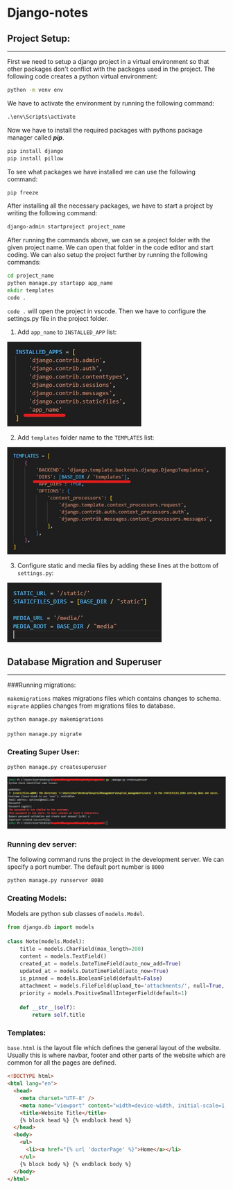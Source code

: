 # Django-notes

## Project Setup:
---
First we need to setup a django project in a virtual environment so that other packages don't conflict with the packeges used in the project.
The following code creates a python virtual environment:
```cmd
python -m venv env
```
We have to activate the environment by running the following command:
```cmd
.\env\Scripts\activate
```
Now we have to install the required packages with pythons package manager called ***pip***.
```cmd
pip install django
pip install pillow
```
To see what packages we have installed we can use the following command:
```cmd
pip freeze
```
After installing all the necessary packages, we have to start a project by writing the following command:
```cmd
django-admin startproject project_name
```
After running the commands above, we can se a project folder with the given project name. We can open that folder in the code editor and start coding.
We can also setup the project further by running the following commands:
```cmd
cd project_name
python manage.py startapp app_name
mkdir templates
code .
```
`code .` will open the project in vscode. Then we have to configure the settings.py file in the project folder.

1. Add `app_name` to `INSTALLED_APP` list:

 ![Add app_name to INSTALLED_APP list](/images/addInstalledApp.jpg)

 2. Add `templates` folder name to the `TEMPLATES` list:

 ![Add template to TEMPLATES list](/images/addTemplates.jpg)

 3. Configure static and media files by adding these lines at the bottom of `settings.py`:

 ![Add STATIC and MEDIA folder paths](/images/static&media.jpg)

 ## Database Migration and Superuser
---

###Running migrations:

`makemigrations` makes migrations files which contains changes to schema.
`migrate` applies changes from migrations files to database.

 ```cmd
python manage.py makemigrations  

python manage.py migrate
```

### Creating Super User:

```cmd
python manage.py createsuperuser 
```

![Creating Super User](/images/addSuperUser.jpg)

### Running dev server:
The following command runs the project in the development server. We can specify a port number. 
The default port number is `8000`
```cmd
python manage.py runserver 8080
```
### Creating Models:

Models are python sub classes of `models.Model`.

```python
from django.db import models

class Note(models.Model):
    title = models.CharField(max_length=200)
    content = models.TextField()
    created_at = models.DateTimeField(auto_now_add=True)
    updated_at = models.DateTimeField(auto_now=True)
    is_pinned = models.BooleanField(default=False)
    attachment = models.FileField(upload_to='attachments/', null=True, blank=True)
    priority = models.PositiveSmallIntegerField(default=1)

    def __str__(self):
        return self.title
```

### Templates:

`base.html` is the layout file which defines the general layout of the website.
Usually this is where navbar, footer and other parts of the website which are common for all the pages are defined.

```HTML
<!DOCTYPE html>
<html lang="en">
  <head>
    <meta charset="UTF-8" />
    <meta name="viewport" content="width=device-width, initial-scale=1.0" />
    <title>Website Title</title>
    {% block head %} {% endblock head %}
  </head>
  <body>
    <ul>
      <li><a href="{% url 'doctorPage' %}">Home</a></li>
    </ul>
    {% block body %} {% endblock body %}
  </body>
</html>
```



